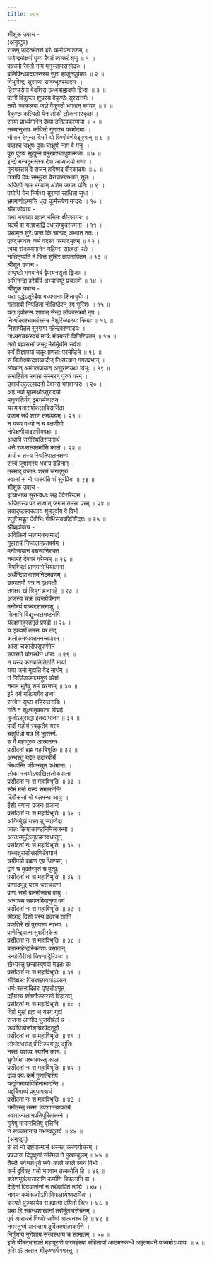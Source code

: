 ```yaml
---
title: ००५
---
```

श्रीशुक उवाच -  
(अनुष्टुप्)  
राजन् उदितमेतत्ते हरेः कर्माघनाशनम् ।  
गजेन्द्रमोक्षणं पुण्यं रैवतं त्वन्तरं श्रृणु ॥ १ ॥  
पञ्चमो रैवतो नाम मनुस्तामससोदरः ।  
बलिविन्ध्यादयस्तस्य सुता हार्जुनपूर्वकाः ॥ २ ॥  
विभुरिन्द्रः सुरगणा राजन्भूतरयादयः ।  
हिरण्यरोमा वेदशिरा ऊर्ध्वबाह्वादयो द्विजाः ॥ ३ ॥  
पत्नी विकुण्ठा शुभ्रस्य वैकुण्ठैः सुरसत्तमैः ।  
तयोः स्वकलया जज्ञे वैकुण्ठो भगवान् स्वयम् ॥ ४ ॥  
वैकुण्ठः कल्पितो येन लोको लोकनमस्कृतः ।  
रमया प्रार्थ्यमानेन देव्या तत्प्रियकाम्यया ॥ ५ ॥  
तस्यानुभावः कथितो गुणाश्च परमोदयाः ।  
भौमान् रेणून्स विममे यो विष्णोर्वर्णयेद्गुणान् ॥ ६ ॥  
षष्ठश्च चक्षुषः पुत्रः चाक्षुषो नाम वै मनुः ।  
पूरु पूरुष सुद्युम्न प्रमुखाश्चाक्षुषात्मजाः ॥ ७ ॥  
इन्द्रो मन्त्रद्रुमस्तत्र देवा आप्यादयो गणाः ।  
मुनयस्तत्र वै राजन् हविष्मद् वीरकादयः ॥ ८ ॥  
तत्रापि देवः सम्भूत्यां वैराजस्याभवत् सुतः ।  
अजितो नाम भगवान् अंशेन जगतः पतिः ॥ ९ ॥  
पयोधिं येन निर्मथ्य सुराणां साधिता सुधा ।  
भ्रममाणोऽम्भसि धृतः कूर्मरूपेण मन्दरः ॥ १० ॥  
श्रीराजोवाच -  
यथा भगवता ब्रह्मन् मथितः क्षीरसागरः ।  
यदर्थं वा यतश्चाद्रिं दधाराम्बुचरात्मना ॥ ११ ॥  
यथामृतं सुरैः प्राप्तं किं चान्यद् अभवत् ततः ।  
एतद्भगवतः कर्म वदस्व परमाद्भुतम् ॥ १२ ॥  
त्वया संकथ्यमानेन महिम्ना सात्वतां पतेः ।  
नातितृप्यति मे चित्तं सुचिरं तापतापितम् ॥ १३ ॥  
श्रीसूत उवाच -  
सम्पृष्टो भगवानेवं द्वैपायनसुतो द्विजाः ।  
अभिनन्द्य हरेर्वीर्यं अभ्याचष्टुं प्रचक्रमे ॥ १४ ॥  
श्रीशुक उवाच -  
यदा युद्धेऽसुरैर्देवा बध्यमानाः शितायुधैः ।  
गतासवो निपतिता नोत्तिष्ठेरन् स्म भूरिशः ॥ १५ ॥  
यदा दुर्वाससः शापात् सेन्द्रा लोकास्त्रयो नृप ।  
निःश्रीकाश्चाभवंस्तत्र नेशुरिज्यादयः क्रियाः ॥ १६ ॥  
निशाम्यैतत् सुरगणा महेन्द्रवरुणादयः ।  
नाध्यगच्छन्स्वयं मन्त्रैः मंत्रयन्तो विनिश्चितम् ॥ १७ ॥  
ततो ब्रह्मसभां जग्मुः मेरोर्मूर्धनि सर्वशः ।  
सर्वं विज्ञापयां चक्रुः प्रणताः परमेष्ठिने ॥ १८ ॥  
स विलोक्येन्द्रवाय्वादीन् निःसत्त्वान् गगतप्रभान् ।  
लोकान् अमंगलप्रायान् असुरानयथा विभुः ॥ १९ ॥  
समाहितेन मनसा संस्मरन् पुरुषं परम् ।  
उवाचोत्फुल्लवदनो देवान्स भगवान्परः ॥ २० ॥  
अहं भवो यूयमथोऽसुरादयो  
मनुष्यतिर्यग् द्रुमघर्मजातयः ।  
यस्यावतारांशकलाविसर्जिता  
व्रजाम सर्वे शरणं तमव्ययम् ॥ २१ ॥  
न यस्य वध्यो न च रक्षणीयो  
नोपेक्षणीयादरणीयपक्षः ।  
अथापि सर्गस्थितिसंयमार्थं  
धत्ते रजःसत्त्वतमांसि काले ॥ २२ ॥  
अयं च तस्य स्थितिपालनक्षणः  
सत्त्वं जुषाणस्य भवाय देहिनाम् ।  
तस्माद् व्रजामः शरणं जगद्गुरुं  
स्वानां स नो धास्यति शं सुरप्रियः ॥ २३ ॥  
श्रीशुक उवाच -  
इत्याभाष्य सुरान्वेधाः सह देवैररिन्दम ।  
अजितस्य पदं साक्षात् जगाम तमसः परम् ॥ २४ ॥  
तत्रादृष्टस्वरूपाय श्रुतपूर्वाय वै विभो ।  
स्तुतिमब्रूत दैवीभिः गीर्भिस्त्ववहितेन्द्रियः ॥ २५ ॥  
श्रीब्रह्मोवाच -  
अविक्रियं सत्यमनन्तमाद्यं  
गुहाशयं निष्कलमप्रतर्क्यम् ।  
मनोऽग्रयानं वचसानिरुक्तं  
नमामहे देववरं वरेण्यम् ॥ २६ ॥  
विपश्चितं प्राणमनोधियात्मनां  
अर्थेन्द्रियाभासमनिद्रमव्रणम् ।  
छायातपौ यत्र न गृध्रपक्षौ  
तमक्षरं खं त्रियुगं व्रजामहे ॥ २७ ॥  
अजस्य चक्रं त्वजयेर्यमाणं  
मनोमयं पञ्चदशारमाशु ।  
त्रिनाभि विद्युच्चलमष्टनेमि  
यदक्षमाहुस्तमृतं प्रपद्ये ॥ २८ ॥  
य एकवर्णं तमसः परं तद्  
अलोकमव्यक्तमनन्तपारम् ।  
आसां चकारोपसुपर्णमेनं  
उपासते योगरथेन धीराः ॥ २९ ॥  
न यस्य कश्चातितितर्ति मायां  
यया जनो मुह्यति वेद नार्थम् ।  
तं निर्जितात्मात्मगुणं परेशं  
नमाम भूतेषु समं चरन्तम् ॥ ३० ॥  
इमे वयं यत्प्रिययैव तन्वा  
सत्त्वेन सृष्टा बहिरन्तराविः ।  
गतिं न सूक्ष्मामृषयश्च विद्महे  
कुतोऽसुराद्या इतरप्रधानाः ॥ ३१ ॥  
पादौ महीयं स्वकृतैव यस्य  
चतुर्विधो यत्र हि भूतसर्गः ।  
स वै महापूरुष आत्मतन्त्रः  
प्रसीदतां ब्रह्म महाविभूतिः ॥ ३२ ॥  
अम्भस्तु यद्रेत उदारवीर्यं  
सिध्यन्ति जीवन्त्युत वर्धमानाः ।  
लोका स्त्रयोऽथाखिललोकपालाः  
प्रसीदतां नः स महाविभूतिः ॥ ३३ ॥  
सोमं मनो यस्य समामनन्ति  
दिवौकसां यो बलमन्ध आयुः ।  
ईशो नगानां प्रजनः प्रजानां  
प्रसीदतां नः स महाविभूतिः ॥ ३४ ॥  
अग्निर्मुखं यस्य तु जातवेदा  
जातः क्रियाकाण्डनिमित्तजन्मा ।  
अन्तःसमुद्रेऽनुपचन्स्वधातून्  
प्रसीदतां नः स महाविभूतिः ॥ ३५ ॥  
यच्चक्षुरासीत्तरणिर्देवयानं  
त्रयीमयो ब्रह्मण एष धिष्ण्यम् ।  
द्वारं च मुक्तेरमृतं च मृत्युः  
प्रसीदतां नः स महाविभूतिः ॥ ३६ ॥  
प्राणादभूद् यस्य चराचराणां  
प्राणः सहो बलमोजश्च वायुः ।  
अन्वास्म सम्राजमिवानुगा वयं  
प्रसीदतां नः स महाविभूतिः ॥ ३७ ॥  
श्रोत्राद् दिशो यस्य हृदश्च खानि  
प्रजज्ञिरे खं पुरुषस्य नाभ्याः ।  
प्राणेन्द्रियात्मासुशरीरकेतः  
प्रसीदतां नः स महाविभूतिः ॥ ३८ ॥  
बलान्महेन्द्रस्त्रिदशाः प्रसादान्  
मन्योर्गिरीशो धिषणाद्विरिञ्चः ।  
खेभ्यस्तु छन्दांस्यृषयो मेढ्रतः कः  
प्रसीदतां नः स महाविभूतिः ॥ ३९ ॥  
श्रीर्वक्षसः पितरश्छाययाऽऽसन्  
धर्मः स्तनादितरः पृष्ठतोऽभूत् ।  
द्यौर्यस्य शीर्ष्णोऽप्सरसो विहारात्  
प्रसीदतां नः स महाविभूतिः ॥ ४० ॥  
विप्रो मुखं ब्रह्म च यस्य गुह्यं  
राजन्य आसीद् भुजयोर्बलं च ।  
ऊर्वोर्विडोजोङ्‌घ्रिरवेदशूद्रौ  
प्रसीदतां नः स महाविभूतिः ॥ ४१ ॥  
लोभोऽधरात् प्रीतिरुपर्यभूद् द्युतिः  
नस्तः पशव्यः स्पर्शेन कामः ।  
भ्रुवोर्यमः पक्ष्मभवस्तु कालः  
प्रसीदतां नः स महाविभूतिः ॥ ४२ ॥  
द्रव्यं वयः कर्म गुणान्विशेषं  
यद्योगमायाविहितान्वदन्ति ।  
यद्दुर्विभाव्यं प्रबुधापबाधं  
प्रसीदतां नः स महाविभूतिः ॥ ४३ ॥  
नमोऽस्तु तस्मा उपशान्तशक्तये  
स्वाराज्यलाभप्रतिपूरितात्मने ।  
गुणेषु मायारचितेषु वृत्तिभिः  
न सज्जमानाय नभस्वदूतये ॥ ४४ ॥  
(अनुष्टुप्)  
स त्वं नो दर्शयात्मानं अस्मत् करणगोचरम् ।  
प्रपन्नानां दिदृक्षूणां सस्मितं ते मुखाम्बुजम् ॥ ४५ ॥  
तैस्तैः स्वेच्छाधृतै रूपैः काले काले स्वयं विभो ।  
कर्म दुर्विषहं यन्नो भगवान् तत्करोति हि ॥ ४६ ॥  
क्लेशभूर्यल्पसाराणि कर्माणि विफलानि वा ।  
देहिनां विषयार्तानां न तथैवार्पितं त्वयि ॥ ४७ ॥  
नावमः कर्मकल्पोऽपि विफलायेश्वरार्पितः ।  
कल्पते पुरुषस्यैव स ह्यात्मा दयितो हितः ॥ ४८ ॥  
यथा हि स्कन्धशाखानां तरोर्मूलावसेचनम् ।  
एवं आराधनं विष्णोः सर्वेषां आत्मनश्च हि ॥ ४९ ॥  
नमस्तुभ्यं अनन्ताय दुर्वितर्क्यात्मकर्मणे ।  
निर्गुणाय गुणेशाय सत्त्वस्थाय च साम्प्रतम् ॥ ५० ॥  
इति श्रीमद्‌भागवते महापुराणे पारमहंस्यां संहितायां अष्टमस्कन्धे अमृतमथने पञ्चमोऽध्यायः ॥ ५ ॥  
हरिः ॐ तत्सत् श्रीकृष्णार्पणमस्तु ॥  